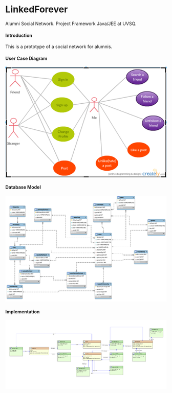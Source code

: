 # LinkedForever
Alumni Social Network. Project Framework Java/JEE at UVSQ.

#### Introduction
This is a prototype of a social network for alumnis.

#### User Case Diagram
![](https://raw.githubusercontent.com/shenke93/LinkedForever/master/Pictures/usercase.PNG)

#### Database Model
![](https://raw.githubusercontent.com/shenke93/LinkedForever/master/Pictures/ufdb.png)

#### Implementation
![](https://raw.githubusercontent.com/shenke93/LinkedForever/master/Pictures/actions.PNG)
